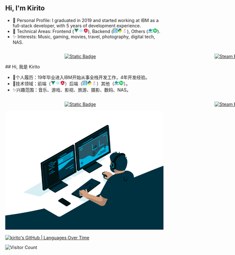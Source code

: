 ## Hi, I'm Kirito
- 🔭 Personal Profile: I graduated in 2019 and started working at IBM as a full-stack developer, with 5 years of development experience.
- 🌱 Technical Areas: Frontend ([<img height="15" src="./img/vue.svg">](https://cn.vuejs.org/)[<img height="15" src="
./img/react.svg">](https://react.docschina.org/)[<img height="15" src="
./img/angular.svg">](https://angular.cn/)), Backend ([<img height="15" src="
./img/golang.svg">](https://go.dev/)[<img height="15" src="./img/python.svg">](https://www.python.org/)[<img height="15" src="
./img/java.svg">](https://www.java.com/)), Others ([<img height="15" src="
./img/docker.svg">](https://www.docker.com/)[<img height="15" src="
./img/nginx.svg">](https://nginx.org/)).
- ✨ Interests: Music, gaming, movies, travel, photography, digital tech, NAS.

<div style="width: 100vw;display: flex; justify-content: space-around;">

[![Static Badge](https://img.shields.io/badge/blog-verivista-deepgray?style=flat&logo=buefy&logoColor=%23108b96&label=Blog&labelColor=%2306436f&color=%232e59a7)](https://blog.verivista.cn/)

[![Steam Badge](https://img.shields.io/badge/steam-kiritoxjf-deepgray?style=flat&logo=steam&logoColor=%238B929A&label=steam&labelColor=%23171D25&color=%2345465e)](https://steamcommunity.com/profiles/76561198354224345/)

</div>
## Hi, 我是 Kirito

- 🔭个人履历：19年毕业进入IBM开始从事全栈开发工作，4年开发经验。
- 🌱技术领域：前端（[<img height="15" src="./img/vue.svg">](https://cn.vuejs.org/)[<img height="15" src="
./img/react.svg">](https://react.docschina.org/)[<img height="15" src="
./img/angular.svg">](https://angular.cn/)）后端（[<img height="15" src="
./img/golang.svg">](https://go.dev/)[<img height="15" src="./img/python.svg">](https://www.python.org/)[<img height="15" src="
./img/java.svg">](https://www.java.com/)）其他（[<img height="15" src="
./img/docker.svg">](https://www.docker.com/)[<img height="15" src="
./img/nginx.svg">](https://nginx.org/)）。
- ✨兴趣范围：音乐、游戏、影视、旅游、摄影、数码、NAS。

<div style="width: 100vw;display: flex; justify-content: space-around;">

[![Static Badge](https://img.shields.io/badge/blog-verivista-deepgray?style=flat&logo=buefy&logoColor=%23108b96&label=%E5%8D%9A%E5%AE%A2&labelColor=%2306436f&color=%232e59a7)](https://blog.verivista.cn/)

[![Steam Badge](https://img.shields.io/badge/steam-kiritoxjf-deepgray?style=flat&logo=steam&logoColor=%238B929A&label=steam&labelColor=%23171D25&color=%2345465e)](https://steamcommunity.com/profiles/76561198354224345/)

</div>

<img src="./img/code.gif" style="margin: 0 auto;">

[![kirito's GitHub | Languages Over Time](https://stats.quine.sh/kirito/languages-over-time?theme=dark)](https://quine.sh?utm_source=widgets&utm_campaign=kirito)

![Visitor Count](https://profile-counter.glitch.me/kiritoxjf/count.svg)